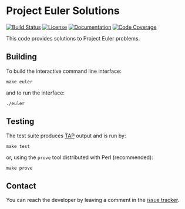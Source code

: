 # Project Euler Solutions

[![Build Status](https://travis-ci.com/jeremylt/ProjectEuler.svg?branch=master)](https://travis-ci.com/jeremylt/ProjectEuler)
[![License](https://img.shields.io/badge/License-BSD%203--Clause-green.svg)](https://opensource.org/licenses/BSD-3-Clause)
[![Documentation](https://codedocs.xyz/jeremylt/ProjectEuler.svg)](https://codedocs.xyz/jeremylt/ProjectEuler/)
[![Code Coverage](https://codecov.io/gh/jeremylt/ProjectEuler/branch/master/graphs/badge.svg)](https://codecov.io/gh/jeremylt/ProjectEuler/)

This code provides solutions to Project Euler problems.

## Building

To build the interactive command line interface:

    make euler

and to run the interface:

    ./euler

## Testing

The test suite produces [TAP](https://testanything.org) output and is run by:

    make test

or, using the `prove` tool distributed with Perl (recommended):

    make prove

## Contact

You can reach the developer by leaving a comment in the
[issue tracker](https://github.com/jeremylt/ProjectEuler/issues).
